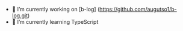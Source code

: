 - 🔭 I’m currently working on [b-log] (https://github.com/augutso1/b-log.git)
- 🌱 I’m currently learning TypeScript
